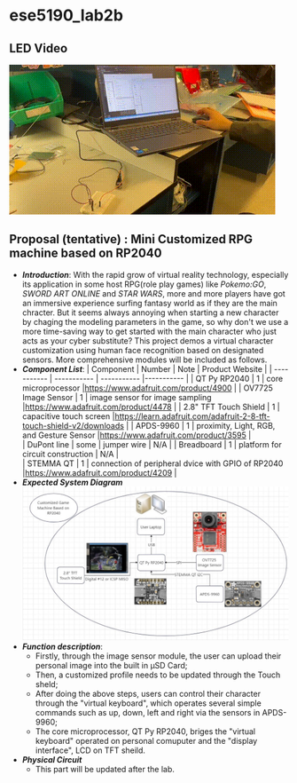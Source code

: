 # ese5190_lab2b
## LED Video
![image](https://github.com/IndigoQuadratic/ese5190lab2b/blob/ff860f84c2d0287caa6c203fdff19601a3aac6cc/lab2b_led.gif)
## Proposal (tentative) : Mini Customized RPG machine based on RP2040
- ***Introduction***: With the rapid grow of virtual reality technology, especially its application in some host RPG(role play games) like *Pokemo:GO*, *SWORD ART ONLINE* and *STAR WARS*, more and more players have got an immersive experience surfing fantasy world as if they are the main chracter. But it seems always annoying when starting a new character by chaging the modeling parameters in the game, so why don't we use a more time-saving way to get started with the main character who just acts as your cyber substitute? This project demos a virtual character customization using human face recognition based on designated sensors. More comprehensive modules will be included as follows.
- ***Component List***:
  | Component         | Number      |                     Note                   |       Product Website |
  | -----------       | ----------- | -----------                                |-----------                                                           |
  | QT Py RP2040      | 1           | core microprocessor                        |https://www.adafruit.com/product/4900                                 |
  | OV7725 Image Sensor   | 1           | image sensor for image sampling        |https://www.adafruit.com/product/4478                                 |
  | 2.8" TFT Touch Shield   | 1           | capacitive touch screen              |https://learn.adafruit.com/adafruit-2-8-tft-touch-shield-v2/downloads |
  | APDS-9960         | 1           | proximity, Light, RGB, and Gesture Sensor  |https://www.adafruit.com/product/3595                                 |                
  | DuPont line       | some        | jumper wire                                |   N/A                                                                |
  | Breadboard        | 1           | platform for circuit construction          |   N/A                                                                |  
  | STEMMA QT         | 1           | connection of peripheral dvice with GPIO of RP2040   |https://www.adafruit.com/product/4209                       |
- ***Expected System Diagram***
  ![image](https://github.com/IndigoQuadratic/ese5190lab2b/blob/a8418466693c918ccbf7a03e4dedd450b8baa771/SCHEMATIC.jpg)
- ***Function description***:
  - Firstly, through the image sensor module, the user can upload their personal image into the built in μSD Card;
  - Then, a customized profile needs to be updated through the Touch sheld;
  - After doing the above steps, users can control their character through the "virtual keyboard", which operates several simple commands such as up, down, left and right via the sensors in APDS-9960;
  - The core microprocessor, QT Py RP2040, briges the "virtual keyboard" operated on personal comuputer and the "display interface", LCD on TFT sheild.
- ***Physical Circuit***
  - This part will be  updated after the lab.



  
  
